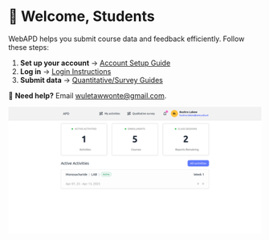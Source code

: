 # 👋 Welcome, Students

WebAPD helps you submit course data and feedback efficiently. Follow these steps:

1. **Set up your account** → [Account Setup Guide](setup-account)
2. **Log in** → [Login Instructions](login-instructions)
3. **Submit data** → [Quantitative/Survey Guides](quantitative-survey-guide)

🔹 **Need help?** Email [wuletawwonte@gmail.com](mailto:wuletawwonte@gmail.com).

![Student Dashboard Preview](../public/screenshots/student-dashboard.png)
